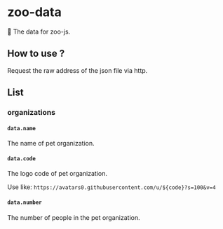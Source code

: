 # zoo-data
🍩 The data for zoo-js.

## How to use ?

Request the raw address of the json file via http.

## List

### organizations

#### `data.name`

The name of pet organization.

#### `data.code`

The logo code of pet organization.

Use like: `https://avatars0.githubusercontent.com/u/${code}?s=100&v=4`

#### `data.number`

The number of people in the pet organization.
